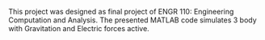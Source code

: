 This project was designed as final project of ENGR 110: Engineering Computation and Analysis. The presented MATLAB code simulates 3 body with Gravitation and Electric forces active. 
